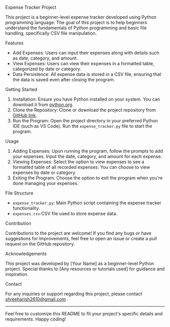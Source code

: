 Expense Tracker Project

This project is a beginner-level expense tracker developed using Python programming language. The goal of this project is to help beginners understand the fundamentals of Python programming and basic file handling, specifically CSV file manipulation.

Features

- Add Expenses: Users can input their expenses along with details such as date, category, and amount.
- View Expenses: Users can view their expenses in a formatted table, categorized by date or category.
- Data Persistence: All expense data is stored in a CSV file, ensuring that the data is saved even after closing the program.

Getting Started

1. Installation: Ensure you have Python installed on your system. You can download it from [python.org](https://www.python.org/downloads/).
2. Clone the Repository: Clone or download the project repository from [GitHub link](https://github.com/your-username/expense-tracker).
3. Run the Program: Open the project directory in your preferred Python IDE (such as VS Code). Run the `expense_tracker.py` file to start the program.

Usage

1. Adding Expenses: Upon running the program, follow the prompts to add your expenses. Input the date, category, and amount for each expense.
2. Viewing Expenses: Select the option to view expenses to see a formatted table of all recorded expenses. You can choose to view expenses by date or category.
3. Exiting the Program: Choose the option to exit the program when you're done managing your expenses.

File Structure

- `expense_tracker.py`: Main Python script containing the expense tracker functionality.
- `expenses.csv`:CSV file used to store expense data.

Contribution

Contributions to the project are welcome! If you find any bugs or have suggestions for improvements, feel free to open an issue or create a pull request on the GitHub repository.

Acknowledgements

This project was developed by [Your Name] as a beginner-level Python project. Special thanks to [Any resources or tutorials used] for guidance and inspiration.


Contact

For any inquiries or support regarding this project, please contact shreeharish2610@gmail.com .

---

Feel free to customize this README to fit your project's specific details and requirements. Happy coding!
